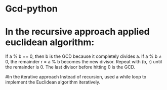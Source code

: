 # Gcd-python
# In the recursive approach applied euclidean algorithm:
If a % b == 0, then b is the GCD because it completely divides a.
If a % b ≠ 0, the remainder r = a % b becomes the new divisor.
Repeat with (b, r) until the remainder is 0.
The last divisor before hitting 0 is the GCD.

#In the iterative approach 
Instead of recursion, used a while loop to implement the Euclidean algorithm iteratively.
